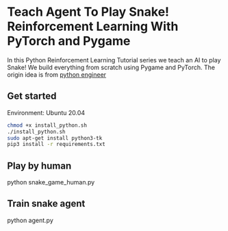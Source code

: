 # Teach Agent To Play Snake! Reinforcement Learning With PyTorch and Pygame

In this Python Reinforcement Learning Tutorial series we teach an AI to play Snake! We build everything from scratch using Pygame and PyTorch. The origin idea is from [python engineer](https://github.com/python-engineer/snake-ai-pytorch)

## Get started

Environment: Ubuntu 20.04

```bash
chmod +x install_python.sh
./install_python.sh
sudo apt-get install python3-tk
pip3 install -r requirements.txt
```

## Play by human
python snake_game_human.py

## Train snake agent
python agent.py